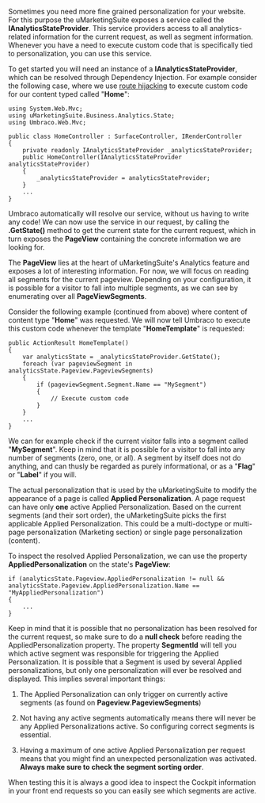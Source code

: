 Sometimes you need more fine grained personalization for your website. For this purpose the uMarketingSuite exposes a service called the **IAnalyticsStateProvider**. This service providers access to all analytics-related information for the current request, as well as segment information. Whenever you have a need to execute custom code that is specifically tied to personalization, you can use this service.

To get started you will need an instance of a **IAnalyticsStateProvider**, which can be resolved through Dependency Injection. For example consider the following case, where we  use [route hijacking](https://our.umbraco.com/documentation/reference/routing/custom-controllers) to execute custom code for our content typed called "**Home**":

    using System.Web.Mvc;
    using uMarketingSuite.Business.Analytics.State;
    using Umbraco.Web.Mvc;
    
    public class HomeController : SurfaceController, IRenderController
    {
        private readonly IAnalyticsStateProvider _analyticsStateProvider;
        public HomeController(IAnalyticsStateProvider analyticsStateProvider)
        {
            _analyticsStateProvider = analyticsStateProvider;
        }
        ...
    }

Umbraco automatically will resolve our service, without us having to write any code! We can now use the service in our request, by calling the **.GetState()** method to get the current state for the current request, which in turn exposes the **PageView** containing the concrete information we are looking for.

The **PageView** lies at the heart of uMarketingSuite's Analytics feature and exposes a lot of interesting information. For now, we will focus on reading all segments for the current pageview. Depending on your configuration, it is possible for a visitor to fall into multiple segments, as we can see by enumerating over all **PageViewSegments**.

Consider the following example (continued from above) where content of content type "**Home**" was requested. We will now tell Umbraco to execute this custom code whenever the template "**HomeTemplate**" is requested:

    public ActionResult HomeTemplate()
    {
        var analyticsState = _analyticsStateProvider.GetState();
        foreach (var pageviewSegment in analyticsState.Pageview.PageviewSegments)
        {
            if (pageviewSegment.Segment.Name == "MySegment")
            {
                // Execute custom code
            }
        }
        ...
    }

We can for example check if the current visitor falls into a segment called "**MySegment**". Keep in mind that it is possible for a visitor to fall into any number of segments (zero, one, or all). A segment by itself does not do anything, and can thusly be regarded as purely informational, or as a "**Flag**" or "**Label**" if you will.

The actual personalization that is used by the uMarketingSuite to modify the appearance of a page is called **Applied Personalization**. A page request can have only **one** active Applied Personalization. Based on the current segments (and their sort order), the uMarketingSuite picks the first applicable Applied Personalization. This could be a multi-doctype or multi-page personalization (Marketing section) or single page personalization (content).

To inspect the resolved Applied Personalization, we can use the property **AppliedPersonalization** on the state's  **PageView**:

    if (analyticsState.Pageview.AppliedPersonalization != null && analyticsState.Pageview.AppliedPersonalization.Name == "MyAppliedPersonalization")
    {
        ...
    }

Keep in mind that it is possible that no personalization has been resolved for the current request, so make sure to do a **null check** before reading the AppliedPersonalization property. The property **SegmentId** will tell you which active segment was responsible for triggering the Applied Personalization. It is possible that a Segment is used by several Applied personalizations, but only one personalization will ever be resolved and displayed. This implies several important things:

1) The Applied Personalization can only trigger on currently active segments (as found on **Pageview**.**PageviewSegments**)

2) Not having any active segments automatically means there will never be any Applied Personalizations active. So configuring correct segments is essential.

3) Having a maximum of one active Applied Personalization per request means that you might find an unexpected personalization was activated. **Always make sure to check the segment sorting order**.

When testing this it is always a good idea to inspect the Cockpit information in your front end requests so you can easily see which segments are active.